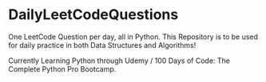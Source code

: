 ﻿# DailyLeetCodeQuestions
One LeetCode Question per day, all in Python.
This Repository is to be used for daily practice in both Data Structures and Algorithms!

Currently Learning Python through Udemy / 100 Days of Code: The Complete Python Pro Bootcamp.
